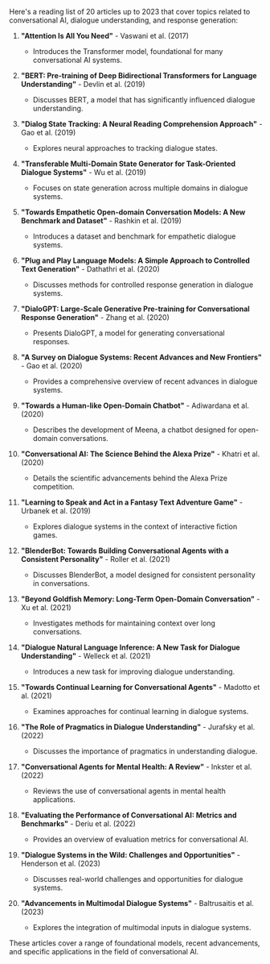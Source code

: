 Here's a reading list of 20 articles up to 2023 that cover topics related to conversational AI, dialogue understanding, and response generation:

1. **"Attention Is All You Need"** - Vaswani et al. (2017)
   - Introduces the Transformer model, foundational for many conversational AI systems.

2. **"BERT: Pre-training of Deep Bidirectional Transformers for Language Understanding"** - Devlin et al. (2019)
   - Discusses BERT, a model that has significantly influenced dialogue understanding.

3. **"Dialog State Tracking: A Neural Reading Comprehension Approach"** - Gao et al. (2019)
   - Explores neural approaches to tracking dialogue states.

4. **"Transferable Multi-Domain State Generator for Task-Oriented Dialogue Systems"** - Wu et al. (2019)
   - Focuses on state generation across multiple domains in dialogue systems.

5. **"Towards Empathetic Open-domain Conversation Models: A New Benchmark and Dataset"** - Rashkin et al. (2019)
   - Introduces a dataset and benchmark for empathetic dialogue systems.

6. **"Plug and Play Language Models: A Simple Approach to Controlled Text Generation"** - Dathathri et al. (2020)
   - Discusses methods for controlled response generation in dialogue systems.

7. **"DialoGPT: Large-Scale Generative Pre-training for Conversational Response Generation"** - Zhang et al. (2020)
   - Presents DialoGPT, a model for generating conversational responses.

8. **"A Survey on Dialogue Systems: Recent Advances and New Frontiers"** - Gao et al. (2020)
   - Provides a comprehensive overview of recent advances in dialogue systems.

9. **"Towards a Human-like Open-Domain Chatbot"** - Adiwardana et al. (2020)
   - Describes the development of Meena, a chatbot designed for open-domain conversations.

10. **"Conversational AI: The Science Behind the Alexa Prize"** - Khatri et al. (2020)
    - Details the scientific advancements behind the Alexa Prize competition.

11. **"Learning to Speak and Act in a Fantasy Text Adventure Game"** - Urbanek et al. (2019)
    - Explores dialogue systems in the context of interactive fiction games.

12. **"BlenderBot: Towards Building Conversational Agents with a Consistent Personality"** - Roller et al. (2021)
    - Discusses BlenderBot, a model designed for consistent personality in conversations.

13. **"Beyond Goldfish Memory: Long-Term Open-Domain Conversation"** - Xu et al. (2021)
    - Investigates methods for maintaining context over long conversations.

14. **"Dialogue Natural Language Inference: A New Task for Dialogue Understanding"** - Welleck et al. (2021)
    - Introduces a new task for improving dialogue understanding.

15. **"Towards Continual Learning for Conversational Agents"** - Madotto et al. (2021)
    - Examines approaches for continual learning in dialogue systems.

16. **"The Role of Pragmatics in Dialogue Understanding"** - Jurafsky et al. (2022)
    - Discusses the importance of pragmatics in understanding dialogue.

17. **"Conversational Agents for Mental Health: A Review"** - Inkster et al. (2022)
    - Reviews the use of conversational agents in mental health applications.

18. **"Evaluating the Performance of Conversational AI: Metrics and Benchmarks"** - Deriu et al. (2022)
    - Provides an overview of evaluation metrics for conversational AI.

19. **"Dialogue Systems in the Wild: Challenges and Opportunities"** - Henderson et al. (2023)
    - Discusses real-world challenges and opportunities for dialogue systems.

20. **"Advancements in Multimodal Dialogue Systems"** - Baltrusaitis et al. (2023)
    - Explores the integration of multimodal inputs in dialogue systems.

These articles cover a range of foundational models, recent advancements, and specific applications in the field of conversational AI.